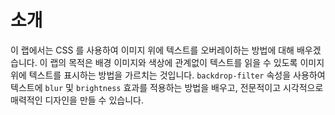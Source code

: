 # 소개

이 랩에서는 CSS 를 사용하여 이미지 위에 텍스트를 오버레이하는 방법에 대해 배우겠습니다. 이 랩의 목적은 배경 이미지와 색상에 관계없이 텍스트를 읽을 수 있도록 이미지 위에 텍스트를 표시하는 방법을 가르치는 것입니다. `backdrop-filter` 속성을 사용하여 텍스트에 `blur` 및 `brightness` 효과를 적용하는 방법을 배우고, 전문적이고 시각적으로 매력적인 디자인을 만들 수 있습니다.
